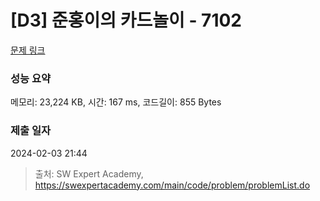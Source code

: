 # [D3] 준홍이의 카드놀이 - 7102 

[문제 링크](https://swexpertacademy.com/main/code/problem/problemDetail.do?contestProbId=AWkIlHWqBYcDFAXC) 

### 성능 요약

메모리: 23,224 KB, 시간: 167 ms, 코드길이: 855 Bytes

### 제출 일자

2024-02-03 21:44



> 출처: SW Expert Academy, https://swexpertacademy.com/main/code/problem/problemList.do
